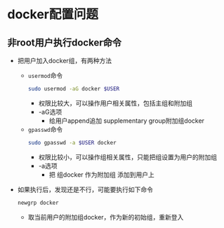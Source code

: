 # docker配置问题

## 非root用户执行docker命令

- 把用户加入docker组，有两种方法
    - `usermod`命令
        ```bash
        sudo usermod -aG docker $USER
        ```
        - 权限比较大，可以操作用户相关属性，包括主组和附加组
        - -aG选项
            - 给用户append追加 supplementary group附加组docker
    - `gpasswd`命令
        ```bash
        sudo gpasswd -a $USER docker
        ```
        - 权限比较小，可以操作组相关属性，只能把组设置为用户的附加组
        - -a选项
            - 把 组docker 作为附加组 添加到用户上
    
- 如果执行后，发现还是不行，可能要执行如下命令
    ```bash
    newgrp docker
    ```
    - 取当前用户的附加组docker，作为新的初始组，重新登入